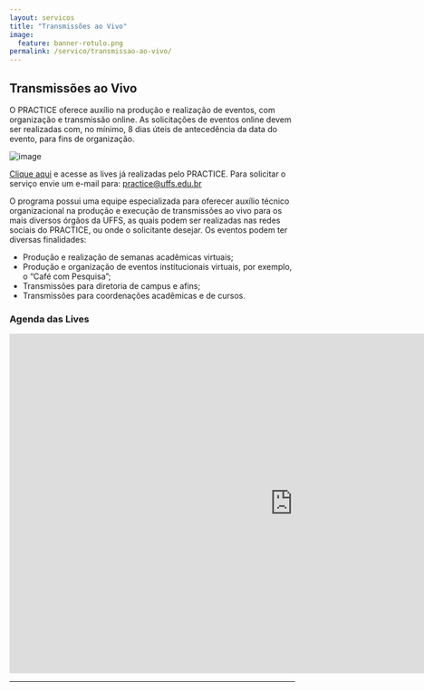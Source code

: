 ```yaml
---
layout: servicos
title: "Transmissões ao Vivo"
image:
  feature: banner-rotulo.png
permalink: /servico/transmissao-ao-vivo/
---
```


<section class="fdb-block">
  <div class="container">
    <div class="row align-items-center pt-2">
      <div class="col-12 col-md-8 col-lg-7">
        <h2>Transmissões ao Vivo</h2>
        <p class="lead">O PRACTICE oferece auxílio na produção e realização de eventos, com organização e transmissão online. As solicitações de eventos online devem ser realizadas com, no mínimo, 8 dias úteis de antecedência da data do evento, para fins de organização.</p>
      </div>
      <div class="col-8 col-md-4 m-auto m-md-0 ml-md-auto pt-5">
        <p><img alt="image" class="img-fluid" src="{{ site.url }}/images/illustrations/undraw_videographer_nnc7.svg"></p>
      </div>
    </div>
  </div>
</section>

[Clique aqui](https://practice.uffs.cc/portfolio/lives/) e acesse as lives já realizadas pelo PRACTICE. Para solicitar o serviço envie um e-mail para: practice@uffs.edu.br

O programa possui uma equipe especializada para oferecer auxílio técnico organizacional na produção e execução de transmissões ao vivo para os mais diversos órgãos da UFFS, as quais podem ser realizadas nas redes sociais do PRACTICE, ou onde o solicitante desejar. Os eventos podem ter diversas finalidades:

- Produção e realização de semanas acadêmicas virtuais;
- Produção e organização de eventos institucionais virtuais, por exemplo, o “Café com Pesquisa”;
- Transmissões para diretoria de campus e afins;
- Transmissões para coordenações acadêmicas e de cursos.

<section>
  <div class="container pt-5">
    <h3 class="pb-2">Agenda das Lives</h3>
    <iframe src="https://calendar.google.com/calendar/embed?height=600&amp;wkst=1&amp;bgcolor=%230a76c3&amp;ctz=America%2FSao_Paulo&amp;showTitle=0&amp;src=dm9lNGVta241NjRzdHE0NWlsdmxkYTBtdjBAZ3JvdXAuY2FsZW5kYXIuZ29vZ2xlLmNvbQ&amp;color=%23F6BF26" style="border-width:0" width="1000" height="600" frameborder="0" scrolling="no"></iframe>
  </div>
</section>

--------
